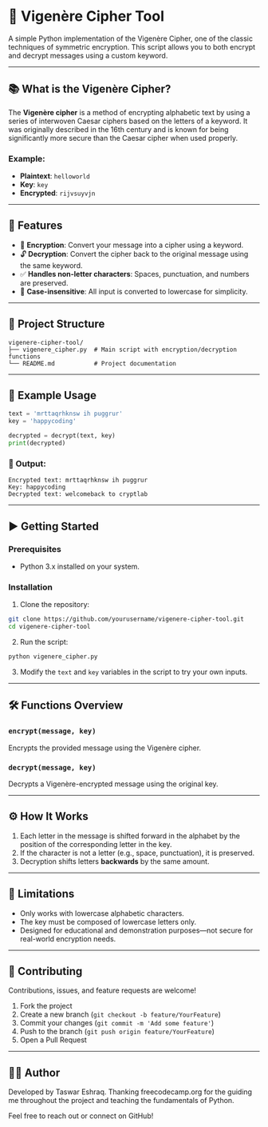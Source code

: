 # 🔐 Vigenère Cipher Tool

A simple Python implementation of the Vigenère Cipher, one of the classic techniques of symmetric encryption. This script allows you to both encrypt and decrypt messages using a custom keyword.

---

## 📚 What is the Vigenère Cipher?

The **Vigenère cipher** is a method of encrypting alphabetic text by using a series of interwoven Caesar ciphers based on the letters of a keyword. It was originally described in the 16th century and is known for being significantly more secure than the Caesar cipher when used properly.

### Example:
- **Plaintext**: `helloworld`
- **Key**: `key`
- **Encrypted**: `rijvsuyvjn`

---

## 🚀 Features

- 🔐 **Encryption**: Convert your message into a cipher using a keyword.
- 🔓 **Decryption**: Convert the cipher back to the original message using the same keyword.
- ✅ **Handles non-letter characters**: Spaces, punctuation, and numbers are preserved.
- 🔄 **Case-insensitive**: All input is converted to lowercase for simplicity.

---

## 📁 Project Structure

```
vigenere-cipher-tool/
├── vigenere_cipher.py  # Main script with encryption/decryption functions
└── README.md           # Project documentation
```

---

## 🧪 Example Usage

```python
text = 'mrttaqrhknsw ih puggrur'
key = 'happycoding'

decrypted = decrypt(text, key)
print(decrypted)
```

### 🔎 Output:
```
Encrypted text: mrttaqrhknsw ih puggrur
Key: happycoding
Decrypted text: welcomeback to cryptlab
```

---

## ▶️ Getting Started

### Prerequisites

- Python 3.x installed on your system.

### Installation

1. Clone the repository:

```bash
git clone https://github.com/yourusername/vigenere-cipher-tool.git
cd vigenere-cipher-tool
```

2. Run the script:

```bash
python vigenere_cipher.py
```

3. Modify the `text` and `key` variables in the script to try your own inputs.

---

## 🛠 Functions Overview

### `encrypt(message, key)`
Encrypts the provided message using the Vigenère cipher.

### `decrypt(message, key)`
Decrypts a Vigenère-encrypted message using the original key.

---

## ⚙️ How It Works

1. Each letter in the message is shifted forward in the alphabet by the position of the corresponding letter in the key.
2. If the character is not a letter (e.g., space, punctuation), it is preserved.
3. Decryption shifts letters **backwards** by the same amount.

---

## 🧠 Limitations

- Only works with lowercase alphabetic characters.
- The key must be composed of lowercase letters only.
- Designed for educational and demonstration purposes—not secure for real-world encryption needs.

---

## 🤝 Contributing

Contributions, issues, and feature requests are welcome!

1. Fork the project
2. Create a new branch (`git checkout -b feature/YourFeature`)
3. Commit your changes (`git commit -m 'Add some feature'`)
4. Push to the branch (`git push origin feature/YourFeature`)
5. Open a Pull Request

---

## 🙋‍♂️ Author

Developed by Taswar Eshraq.
Thanking freecodecamp.org for the guiding me throughout the project and teaching the fundamentals of Python.

Feel free to reach out or connect on GitHub!
